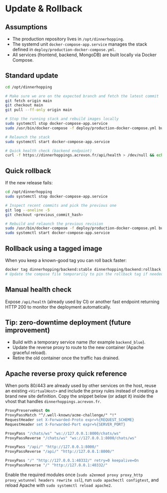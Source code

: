# Update & Rollback

## Assumptions
- The production repository lives in `/opt/dinnerhopping`.
- The systemd unit `docker-compose-app.service` manages the stack defined in `deploy/production-docker-compose.yml`.
- All services (frontend, backend, MongoDB) are built locally via Docker Compose.

## Standard update
```bash
cd /opt/dinnerhopping

# Make sure we are on the expected branch and fetch the latest commit
git fetch origin main
git checkout main
git pull --ff-only origin main

# Stop the running stack and rebuild images locally
sudo systemctl stop docker-compose-app.service
sudo /usr/bin/docker-compose -f deploy/production-docker-compose.yml build --pull

# Relaunch the stack
sudo systemctl start docker-compose-app.service

# Quick health check (backend endpoint)
curl -f https://dinnerhoppings.acrevon.fr/api/health > /dev/null && echo OK || echo FAIL
```

## Quick rollback
If the new release fails:
```bash
cd /opt/dinnerhopping
sudo systemctl stop docker-compose-app.service

# Inspect recent commits and pick the previous one
git log --oneline -5
git checkout <previous_commit_hash>

# Rebuild and relaunch the previous revision
sudo /usr/bin/docker-compose -f deploy/production-docker-compose.yml build --pull
sudo systemctl start docker-compose-app.service
```

## Rollback using a tagged image
When you keep a known-good tag you can roll back faster:
```bash
docker tag dinnerhopping/backend:stable dinnerhopping/backend:rollback
# Update the compose file temporarily to pin the rollback tag if needed
```

## Manual health check
Expose `/api/health` (already used by CI) or another fast endpoint returning HTTP 200 to monitor the deployment automatically.

## Tip: zero-downtime deployment (future improvement)
- Build with a temporary service name (for example `backend_blue`).
- Update the reverse proxy to route to the new container (Apache graceful reload).
- Retire the old container once the traffic has drained.

## Apache reverse proxy quick reference

When ports 80/443 are already used by other services on the host, reuse an
existing `<VirtualHost>` and include the proxy rules instead of creating a brand
new site definition. Copy the snippet below (or adapt it) inside the vhost that
handles `dinnerhoppings.acrevon.fr`.

```apache
ProxyPreserveHost On
ProxyPassMatch "^/.well-known/acme-challenge/" "!"
RequestHeader set X-Forwarded-Proto expr=%{REQUEST_SCHEME}
RequestHeader set X-Forwarded-Port expr=%{SERVER_PORT}

ProxyPass "/chats/ws" "ws://127.0.0.1:8000/chats/ws"
ProxyPassReverse "/chats/ws" "ws://127.0.0.1:8000/chats/ws"

ProxyPass "/api/" "http://127.0.0.1:8000/"
ProxyPassReverse "/api/" "http://127.0.0.1:8000/"

ProxyPass "/" "http://127.0.0.1:40332/" retry=0 keepalive=On
ProxyPassReverse "/" "http://127.0.0.1:40332/"
```
 

Enable the required modules once (`sudo a2enmod proxy proxy_http proxy_wstunnel
headers rewrite ssl`), run `sudo apachectl configtest`, and reload Apache with
`sudo systemctl reload apache2`.
